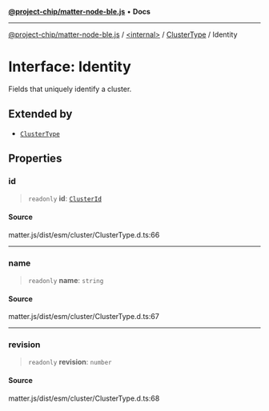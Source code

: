 [**@project-chip/matter-node-ble.js**](../../../../README.md) • **Docs**

***

[@project-chip/matter-node-ble.js](../../../../globals.md) / [\<internal\>](../../../README.md) / [ClusterType](../README.md) / Identity

# Interface: Identity

Fields that uniquely identify a cluster.

## Extended by

- [`ClusterType`](../../../interfaces/ClusterType.md)

## Properties

### id

> `readonly` **id**: [`ClusterId`](../../../README.md#clusterid)

#### Source

matter.js/dist/esm/cluster/ClusterType.d.ts:66

***

### name

> `readonly` **name**: `string`

#### Source

matter.js/dist/esm/cluster/ClusterType.d.ts:67

***

### revision

> `readonly` **revision**: `number`

#### Source

matter.js/dist/esm/cluster/ClusterType.d.ts:68
